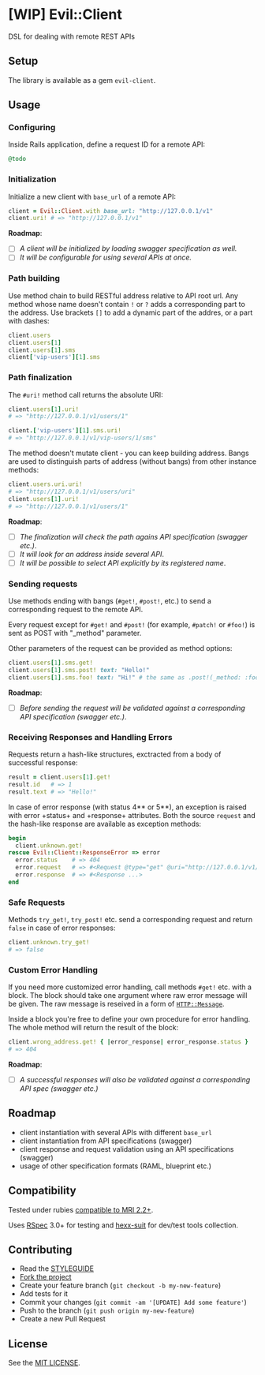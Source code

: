 [WIP] Evil::Client
==================

DSL for dealing with remote REST APIs

Setup
-----

The library is available as a gem `evil-client`.

Usage
-----

### Configuring

Inside Rails application, define a request ID for a remote API:

```ruby
@todo
```

### Initialization

Initialize a new client with `base_url` of a remote API:

```ruby
client = Evil::Client.with base_url: "http://127.0.0.1/v1"
client.uri! # => "http://127.0.0.1/v1"
```

**Roadmap**: 

- [ ] *A client will be initialized by loading swagger specification as well.*
- [ ] *It will be configurable for using several APIs at once.*

### Path building

Use method chain to build RESTful address relative to API root url. Any method whose name doesn't contain `!` or `?` adds a corresponding part to the address. Use brackets `[]` to add a dynamic part of the addres, or a part with dashes:

```ruby
client.users
client.users[1]
client.users[1].sms
client['vip-users'][1].sms
```

### Path finalization

The `#uri!` method call returns the absolute URI:

```ruby
client.users[1].uri!
# => "http://127.0.0.1/v1/users/1"

client.['vip-users'][1].sms.uri!
# => "http://127.0.0.1/v1/vip-users/1/sms"
```

The method doesn't mutate client - you can keep building address. Bangs are used to distinguish parts of address (without bangs) from other instance methods:

```ruby
client.users.uri.uri!
# => "http://127.0.0.1/v1/users/uri"
client.users[1].uri!
# => "http://127.0.0.1/v1/users/1"
```

**Roadmap**:

- [ ] *The finalization will check the path agains API specification (swagger etc.)*.
- [ ] *It will look for an address inside several API*.
- [ ] *It will be possible to select API explicitly by its registered name*.

### Sending requests

Use methods ending with bangs (`#get!`, `#post!`, etc.) to send a corresponding request to the remote API.

Every request except for `#get!` and `#post!` (for example, `#patch!` or `#foo!`) is sent as POST with "_method" parameter.

Other parameters of the request can be provided as method options:

```ruby
client.users[1].sms.get!
client.users[1].sms.post! text: "Hello!"
client.users[1].sms.foo! text: "Hi!" # the same as .post!(_method: :foo, text "Hi!")
```

**Roadmap**:

- [ ] *Before sending the request will be validated against a corresponding API specification (swagger etc.)*.

### Receiving Responses and Handling Errors

Requests return a hash-like structures, exctracted from a body of successful response:

```ruby
result = client.users[1].get!
result.id   # => 1
result.text # => "Hello!"
```

In case of error response (with status 4** or 5**), an exception is raised with error +status+ and +response+ attributes.
Both the source `request` and the hash-like response are available as exception methods:

```ruby
begin
  client.unknown.get!
rescue Evil::Client::ResponseError => error
  error.status    # => 404
  error.request   # => #<Request @type="get" @uri="http://127.0.0.1/v1/users/1"
  error.response  # => #<Response ...>
end
```

### Safe Requests

Methods `try_get!`, `try_post!` etc. send a corresponding request and return `false` in case of error responses:

```ruby
client.unknown.try_get!
# => false
```

### Custom Error Handling

If you need more customized error handling, call methods `#get!` etc. with a block. The block should take one argument where raw error message will be given. The raw message is reseived in a form of [`HTTP::Message`][client-message].

Inside a block you're free to define your own procedure for error handling. The whole method will return the result of the block:

```ruby
client.wrong_address.get! { |error_response| error_response.status }
# => 404
```

**Roadmap**:

- [ ] *A successful responses will also be validated against a corresponding API spec (swagger etc.)*

Roadmap
-------

* client instantiation with several APIs with different `base_url`
* client instantiation from API specifications (swagger)
* client response and request validation using an API specifications (swagger)
* usage of other specification formats (RAML, blueprint etc.)

Compatibility
-------------

Tested under rubies [compatible to MRI 2.2+](.travis.yml).

Uses [RSpec][rspec] 3.0+ for testing and [hexx-suit][hexx-suit] for dev/test tools collection.

Contributing
------------

* Read the [STYLEGUIDE](config/metrics/STYLEGUIDE)
* [Fork the project](https://github.com/evilmartians/evil-client)
* Create your feature branch (`git checkout -b my-new-feature`)
* Add tests for it
* Commit your changes (`git commit -am '[UPDATE] Add some feature'`)
* Push to the branch (`git push origin my-new-feature`)
* Create a new Pull Request

License
-------

See the [MIT LICENSE](LICENSE).

[mash]: https://github.com/intridea/hashie#mash
[rspec]: http://rspec.org
[hexx-suit]: https://github.com/nepalez/hexx-suit
[swagger]: http://swagger.io
[client-message]: http://www.rubydoc.info/gems/httpclient/HTTP/Message
